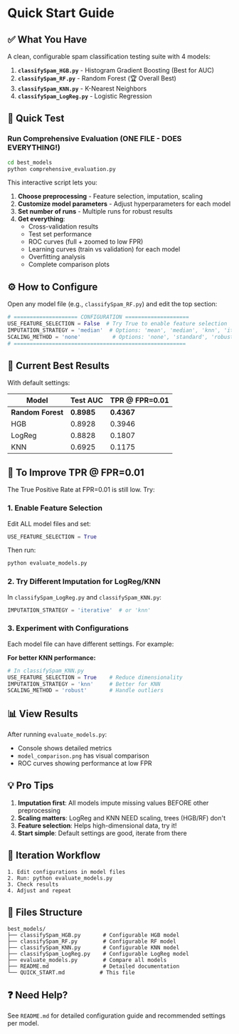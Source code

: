 # Quick Start Guide

## ✅ What You Have

A clean, configurable spam classification testing suite with 4 models:

1. **`classifySpam_HGB.py`** - Histogram Gradient Boosting (Best for AUC)
2. **`classifySpam_RF.py`** - Random Forest (🏆 Overall Best)
3. **`classifySpam_KNN.py`** - K-Nearest Neighbors
4. **`classifySpam_LogReg.py`** - Logistic Regression

## 🚀 Quick Test

### Run Comprehensive Evaluation (ONE FILE - DOES EVERYTHING!)

```bash
cd best_models
python comprehensive_evaluation.py
```

This interactive script lets you:

1. **Choose preprocessing** - Feature selection, imputation, scaling
2. **Customize model parameters** - Adjust hyperparameters for each model
3. **Set number of runs** - Multiple runs for robust results
4. **Get everything**:
   - Cross-validation results
   - Test set performance
   - ROC curves (full + zoomed to low FPR)
   - Learning curves (train vs validation) for each model
   - Overfitting analysis
   - Complete comparison plots

## ⚙️ How to Configure

Open any model file (e.g., `classifySpam_RF.py`) and edit the top section:

```python
# ==================== CONFIGURATION ====================
USE_FEATURE_SELECTION = False  # Try True to enable feature selection
IMPUTATION_STRATEGY = 'median'  # Options: 'mean', 'median', 'knn', 'iterative'
SCALING_METHOD = 'none'          # Options: 'none', 'standard', 'robust', 'minmax'
# ======================================================
```

## 🎯 Current Best Results

With default settings:

| Model             | Test AUC   | TPR @ FPR=0.01 |
| ----------------- | ---------- | -------------- |
| **Random Forest** | **0.8985** | **0.4367**     |
| HGB               | 0.8928     | 0.3946         |
| LogReg            | 0.8828     | 0.1807         |
| KNN               | 0.6925     | 0.1175         |

## 🔧 To Improve TPR @ FPR=0.01

The True Positive Rate at FPR=0.01 is still low. Try:

### 1. Enable Feature Selection

Edit ALL model files and set:

```python
USE_FEATURE_SELECTION = True
```

Then run:

```bash
python evaluate_models.py
```

### 2. Try Different Imputation for LogReg/KNN

In `classifySpam_LogReg.py` and `classifySpam_KNN.py`:

```python
IMPUTATION_STRATEGY = 'iterative'  # or 'knn'
```

### 3. Experiment with Configurations

Each model file can have different settings. For example:

**For better KNN performance:**

```python
# In classifySpam_KNN.py
USE_FEATURE_SELECTION = True    # Reduce dimensionality
IMPUTATION_STRATEGY = 'knn'     # Better for KNN
SCALING_METHOD = 'robust'       # Handle outliers
```

## 📊 View Results

After running `evaluate_models.py`:

- Console shows detailed metrics
- `model_comparison.png` has visual comparison
- ROC curves showing performance at low FPR

## 💡 Pro Tips

1. **Imputation first**: All models impute missing values BEFORE other preprocessing
2. **Scaling matters**: LogReg and KNN NEED scaling, trees (HGB/RF) don't
3. **Feature selection**: Helps high-dimensional data, try it!
4. **Start simple**: Default settings are good, iterate from there

## 🔄 Iteration Workflow

```
1. Edit configurations in model files
2. Run: python evaluate_models.py
3. Check results
4. Adjust and repeat
```

## 📁 Files Structure

```
best_models/
├── classifySpam_HGB.py       # Configurable HGB model
├── classifySpam_RF.py        # Configurable RF model
├── classifySpam_KNN.py       # Configurable KNN model
├── classifySpam_LogReg.py    # Configurable LogReg model
├── evaluate_models.py        # Compare all models
├── README.md                 # Detailed documentation
└── QUICK_START.md           # This file
```

## ❓ Need Help?

See `README.md` for detailed configuration guide and recommended settings per model.
